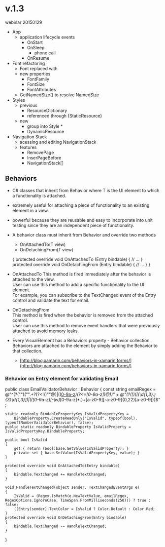 # v.1.3

webinar 20150129

* App
	* application lifecycle events
		* OnStart
		* OnSleep
			* phone call
		* OnResume
* Font refactoring
	* Font replaced with
	* new properties
		* FontFamily
		* FontSize
		* FontAttributes
	* GetNamedSize() to resolve NamedSize
* Styles
	* previous
		* ResourceDictionary
		* referenced through {StaticResource}
	* new
		* group into Style
			* 
		* DynamicResource
* Navigation Stack
	* acessing and editing NavigationStack
	* features
		* RemovePage
		* InserPageBefore
		* NavigationStack[]





		
		
		
## Behaviors

*	C# classes that inherit from Behavior<T> where T is the UI element to which a 
	functionality is attached. 
*	extremely useful for attaching a piece of functionality to an existing element 
	in a view.
*	powerful because they are reusable and easy to incorporate into unit testing 
	since they are an independent piece of functionality.	
	
*	A behavior class must inherit from Behavior<T> and override two methods 		
	*	OnAttachedTo(T view) 
	*	OnDetachingFrom(T view)

	{
		protected override void OnAttachedTo (Entry bindable)
		{
			// ...
		}
		protected override void OnDetachingFrom (Entry bindable)
		{
			// ...
		}
	}	
	
*	OnAttachedTo 
	This method is fired immediately after the behavior is attached to the view. 	
	User can use this method to add a specific functionality to the UI element.		
	For example, you can subscribe to the TextChanged event of the Entry control 
	and validate the text for email.
*	OnDetachingFrom		
	This method is fired when the behavior is removed from the attached control. 	
	User can use this method to remove event handlers that were previously attached 
	to avoid memory leaks.	

	
*	Every VisualElement has a Behaviors property - Behavior collection. 
	Behaviors are attached to the element by simply adding the Behavior to that 
	collection.

	<Entry Placeholder="Sample">
	  <Entry.Behaviors>
		<local:SampleBehavior  />
	  </Entry.Behaviors>
	</Entry>
	
	
	
	*	[http://blog.xamarin.com/behaviors-in-xamarin.forms/](http://blog.xamarin.com/behaviors-in-xamarin.forms/)
		
	
### Behavior on Entry element for validating Email	

public class EmailValidatorBehavior : Behavior
{
    const string emailRegex = 
		@"^(?("")("".+?(?<!\\)""@)|(([0-9a-z]((\.(?!\.))|[-!#\$%&'\*\+/=\?\^`\{\}\|~\w])*)(?<=[0-9a-z])@))" 
		+
        @"(?(\[)(\[(\d{1,3}\.){3}\d{1,3}\])|(([0-9a-z][-\w]*[0-9a-z]*\.)+[a-z0-9][\-a-z0-9]{0,22}[a-z0-9]))$"
		;
		
    static readonly BindablePropertyKey IsValidPropertyKey = 
		BindableProperty.CreateReadOnly("IsValid", typeof(bool), typeof(NumberValidatorBehavior), false);
    public static readonly BindableProperty IsValidProperty = IsValidPropertyKey.BindableProperty;
	
    public bool IsValid
    {
        get { return (bool)base.GetValue(IsValidProperty); }
        private set { base.SetValue(IsValidPropertyKey, value); }
    }
	
    protected override void OnAttachedTo(Entry bindable)
    {
        bindable.TextChanged += HandleTextChanged;
    }
	
    void HandleTextChanged(object sender, TextChangedEventArgs e)
    {
        IsValid = (Regex.IsMatch(e.NewTextValue, emailRegex, RegexOptions.IgnoreCase, TimeSpan.FromMilliseconds(250))) ? true : false;
        ((Entry)sender).TextColor = IsValid ? Color.Default : Color.Red;
    }
    protected override void OnDetachingFrom(Entry bindable)
    {
        bindable.TextChanged -= HandleTextChanged;
    }
}